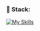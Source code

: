 ### 🚀  Stack: 
[![My Skills](https://skillicons.dev/icons?i=stackoverflow,react,typescript,tailwind,supabase,vercel,symfony,github,electron,nodejs)](https://skillicons.dev)
